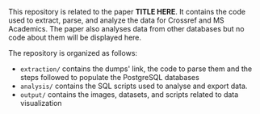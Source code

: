 This repository is related to the paper **TITLE HERE**. It contains the code used to extract, parse, and analyze the data for Crossref and MS Academics. The paper also analyses data from other databases but no code about them will be displayed here.

The repository is organized as follows:

* `extraction/` contains the dumps' link, the code to parse them and the steps followed to populate the PostgreSQL databases
* `analysis/` contains the SQL scripts used to analyse and export data.
* `output/` contains the images, datasets, and scripts related to data visualization





